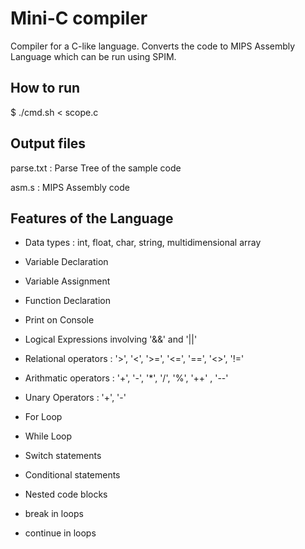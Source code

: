 # Mini-C compiler

Compiler for a C-like language. Converts the code to MIPS Assembly Language which can be run using SPIM.

## How to run
$ ./cmd.sh < scope.c

## Output files
parse.txt : Parse Tree of the sample code

asm.s : MIPS Assembly code

## Features of the Language

* Data types : int, float, char, string, multidimensional array

* Variable Declaration

* Variable Assignment

* Function Declaration

* Print on Console

* Logical Expressions involving '&&' and '||'

* Relational operators : '>', '<', '>=', '<=', '==', '<>', '!='

* Arithmatic operators : '+', '-', '*', '/', '%', '++' , '--' 

* Unary Operators : '+', '-'

* For Loop

* While Loop

* Switch statements

* Conditional statements

* Nested code blocks

* break in loops

* continue in loops
